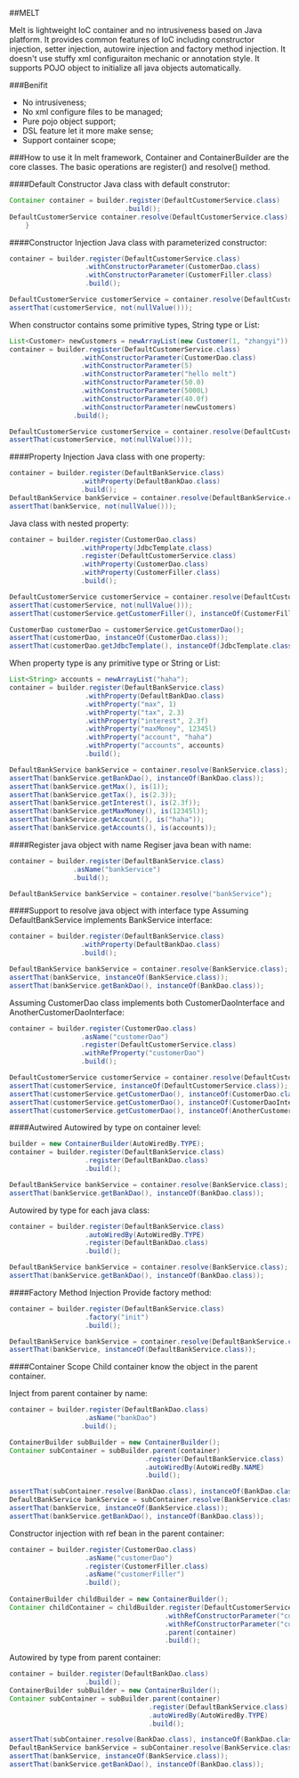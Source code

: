##MELT

Melt is lightweight IoC container and no intrusiveness based on Java platform. It provides common features of IoC including constructor injection, setter injection, autowire injection and factory method injection. It doesn't use stuffy xml configuraiton mechanic or annotation style. It supports POJO object to initialize all java objects automatically.

###Benifit
* No intrusiveness;
* No xml configure files to be managed;
* Pure pojo object support;
* DSL feature let it more make sense;
* Support container scope;

###How to use it
In melt framework, Container and ContainerBuilder are the core classes. The basic operations are register() and resolve() method. 

####Default Constructor
Java class with default construtor:
```java
Container container = builder.register(DefaultCustomerService.class)
                             .build();
DefaultCustomerService container.resolve(DefaultCustomerService.class);
    }
```              

####Constructor Injection
Java class with parameterized constructor:
```java
container = builder.register(DefaultCustomerService.class)
                   .withConstructorParameter(CustomerDao.class)
                   .withConstructorParameter(CustomerFiller.class)
                   .build();

DefaultCustomerService customerService = container.resolve(DefaultCustomerService.class);
assertThat(customerService, not(nullValue()));
```

When constructor contains some primitive types, String type or List:
```java
List<Customer> newCustomers = newArrayList(new Customer(1, "zhangyi"));
container = builder.register(DefaultCustomerService.class)
                  .withConstructorParameter(CustomerDao.class)
                  .withConstructorParameter(5)
                  .withConstructorParameter("hello melt")
                  .withConstructorParameter(50.0)
                  .withConstructorParameter(5000L)
                  .withConstructorParameter(40.0f)
                  .withConstructorParameter(newCustomers)
                .build();

DefaultCustomerService customerService = container.resolve(DefaultCustomerService.class);
assertThat(customerService, not(nullValue()));
```

####Property Injection
Java class with one property:
```java
container = builder.register(DefaultBankService.class)
                  .withProperty(DefaultBankDao.class)
                  .build();
DefaultBankService bankService = container.resolve(DefaultBankService.class);
assertThat(bankService, not(nullValue()));
```

Java class with nested property:
```java
container = builder.register(CustomerDao.class)
                  .withProperty(JdbcTemplate.class)
                  .register(DefaultCustomerService.class)
                  .withProperty(CustomerDao.class)
                  .withProperty(CustomerFiller.class)
                  .build();

DefaultCustomerService customerService = container.resolve(DefaultCustomerService.class);
assertThat(customerService, not(nullValue()));
assertThat(customerService.getCustomerFiller(), instanceOf(CustomerFiller.class));

CustomerDao customerDao = customerService.getCustomerDao();
assertThat(customerDao, instanceOf(CustomerDao.class));
assertThat(customerDao.getJdbcTemplate(), instanceOf(JdbcTemplate.class));
```

When property type is any primitive type or String or List:
```java
List<String> accounts = newArrayList("haha");
container = builder.register(DefaultBankService.class)
                   .withProperty(DefaultBankDao.class)
                   .withProperty("max", 1)
                   .withProperty("tax", 2.3)
                   .withProperty("interest", 2.3f)
                   .withProperty("maxMoney", 12345l)
                   .withProperty("account", "haha")
                   .withProperty("accounts", accounts)
                   .build();

DefaultBankService bankService = container.resolve(BankService.class);
assertThat(bankService.getBankDao(), instanceOf(BankDao.class));
assertThat(bankService.getMax(), is(1));
assertThat(bankService.getTax(), is(2.3));
assertThat(bankService.getInterest(), is(2.3f));
assertThat(bankService.getMaxMoney(), is(12345l));
assertThat(bankService.getAccount(), is("haha"));
assertThat(bankService.getAccounts(), is(accounts));
```

####Register java object with name
Regiser java bean with name:
```java
container = builder.register(DefaultBankService.class)
                .asName("bankService")
                .build();

DefaultBankService bankService = container.resolve("bankService");
```

####Support to resolve java object with interface type
Assuming DefaultBankService implements BankService interface:
```java
container = builder.register(DefaultBankService.class)
                  .withProperty(DefaultBankDao.class)
                  .build();

DefaultBankService bankService = container.resolve(BankService.class);
assertThat(bankService, instanceOf(BankService.class));
assertThat(bankService.getBankDao(), instanceOf(BankDao.class));
```        

Assuming CustomerDao class implements both CustomerDaoInterface and AnotherCustomerDaoInterface:
```java
container = builder.register(CustomerDao.class)
                  .asName("customerDao")
                  .register(DefaultCustomerService.class)
                  .withRefProperty("customerDao")
                  .build();

DefaultCustomerService customerService = container.resolve(DefaultCustomerService.class);
assertThat(customerService, instanceOf(DefaultCustomerService.class));
assertThat(customerService.getCustomerDao(), instanceOf(CustomerDao.class));
assertThat(customerService.getCustomerDao(), instanceOf(CustomerDaoInterface.class));
assertThat(customerService.getCustomerDao(), instanceOf(AnotherCustomerDaoInterface.class));
```

####Autwired
Autowired by type on container level:
```java
builder = new ContainerBuilder(AutoWiredBy.TYPE);
container = builder.register(DefaultBankService.class)
                   .register(DefaultBankDao.class)
                   .build();

DefaultBankService bankService = container.resolve(BankService.class);
assertThat(bankService.getBankDao(), instanceOf(BankDao.class));     
```

Autowired by type for each java class:
```java
container = builder.register(DefaultBankService.class)
                   .autoWiredBy(AutoWiredBy.TYPE)
                   .register(DefaultBankDao.class)
                   .build();

DefaultBankService bankService = container.resolve(BankService.class);
assertThat(bankService.getBankDao(), instanceOf(BankDao.class));
```

####Factory Method Injection
Provide factory method:
```java
container = builder.register(DefaultBankService.class)
                   .factory("init")
                   .build();

DefaultBankService bankService = container.resolve(DefaultBankService.class);
assertThat(bankService, instanceOf(DefaultBankService.class));
```

####Container Scope
Child container know the object in the parent container.

Inject from parent container by name:
```java
container = builder.register(DefaultBankDao.class)
                   .asName("bankDao")
                  .build();

ContainerBuilder subBuilder = new ContainerBuilder();
Container subContainer = subBuilder.parent(container)
                                  .register(DefaultBankService.class)
                                  .autoWiredBy(AutoWiredBy.NAME)
                                  .build();

assertThat(subContainer.resolve(BankDao.class), instanceOf(BankDao.class));
DefaultBankService bankService = subContainer.resolve(BankService.class);
assertThat(bankService, instanceOf(BankService.class));
assertThat(bankService.getBankDao(), instanceOf(BankDao.class));
```

Constructor injection with ref bean in the parent container:
```java
container = builder.register(CustomerDao.class)                                 
                   .asName("customerDao")                                                  
                   .register(CustomerFiller.class)                                         
                   .asName("customerFiller")                                               
                   .build();                                                               
                                                                                
ContainerBuilder childBuilder = new ContainerBuilder();                         
Container childContainer = childBuilder.register(DefaultCustomerService.class)  
                                       .withRefConstructorParameter("customerDao")                             
                                       .withRefConstructorParameter("customerFiller")                          
                                       .parent(container)                                                      
                                       .build();                                                               
````

Autowired by type from parent container:
```java
container = builder.register(DefaultBankDao.class)                          
                   .build();                                                           
ContainerBuilder subBuilder = new ContainerBuilder();                       
Container subContainer = subBuilder.parent(container)                       
                                   .register(DefaultBankService.class)                                 
                                   .autoWiredBy(AutoWiredBy.TYPE)                                      
                                   .build();                                                           

assertThat(subContainer.resolve(BankDao.class), instanceOf(BankDao.class)); 
DefaultBankService bankService = subContainer.resolve(BankService.class);   
assertThat(bankService, instanceOf(BankService.class));                     
assertThat(bankService.getBankDao(), instanceOf(BankDao.class));            
```
